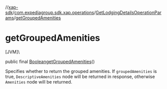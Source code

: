 //[xap-sdk](../../../index.md)/[com.expediagroup.sdk.xap.operations](../index.md)/[GetLodgingDetailsOperationParams](index.md)/[getGroupedAmenities](get-grouped-amenities.md)

# getGroupedAmenities

[JVM]\

public final [Boolean](https://docs.oracle.com/javase/8/docs/api/java/lang/Boolean.html)[getGroupedAmenities](get-grouped-amenities.md)()

Specifies whether to return the grouped amenities. If `groupedAmenities` is true, `DescriptiveAmenities` node will be returned in response, otherwise `Amenities` node will be returned.
